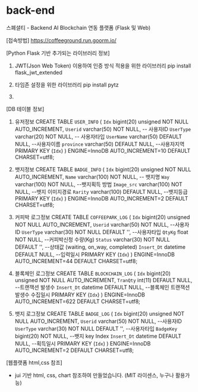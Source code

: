 # back-end
스폐셜티 - Backend AI Blockchain 연동 플랫폼 (Flask 및 Web) 

[접속방법]
https://coffeeground.run.goorm.io/


[Python Flask 기반 추가되는 라이브러리 정보]

1) JWT(Json Web Token) 이용하여 인증 방식 적용을 위한 라이브러리
pip install flask_jwt_extended

2) 타임존 설정을 위한 라이브러리
pip install pytz

3)


[DB 테이블 정보]
1) 유저정보
CREATE TABLE `USER_INFO` (
  `Idx` bigint(20) unsigned NOT NULL AUTO_INCREMENT,
  `Userid` varchar(50) NOT NULL, -- 사용자ID
  `UserType` varchar(20) NOT NULL, -- 사용자타입
  `UserName` varchar(50) DEFAULT NULL, --사용자이름
  `province` varchar(50) DEFAULT NULL, --사용자지역
  PRIMARY KEY (`Idx`)
) ENGINE=InnoDB AUTO_INCREMENT=10 DEFAULT CHARSET=utf8;

2) 뱃지정보
CREATE TABLE `BADGE_INFO` (
  `Idx` bigint(20) unsigned NOT NULL AUTO_INCREMENT,
  `Name` varchar(100) NOT NULL, -- 뱃지명
  `Way` varchar(100) NOT NULL, --뱃지획득 방법
  `Image_src` varchar(100) NOT NULL, --뱃지 이미지경로
  `Rarity` varchar(100) DEFAULT NULL, --뱃지등급
  PRIMARY KEY (`Idx`)
) ENGINE=InnoDB AUTO_INCREMENT=2 DEFAULT CHARSET=utf8;

3) 커피박 로그정보
CREATE TABLE `COFFEEPARK_LOG` (
  `Idx` bigint(20) unsigned NOT NULL AUTO_INCREMENT,
  `Userid` varchar(50) NOT NULL, --사용자ID
  `UserType` varchar(30) NOT NULL DEFAULT '', --사용자타입
  `QtyKg` float NOT NULL, --커피박신청 수량(Kg)
  `Status` varchar(30) NOT NULL DEFAULT '', --상태값 (waiting, on_way, completed)
  `Insert_Dt` datetime DEFAULT NULL, --입력일시
  PRIMARY KEY (`Idx`)
) ENGINE=InnoDB AUTO_INCREMENT=44 DEFAULT CHARSET=utf8;

4) 블록체인 로그정보
CREATE TABLE `BLOCKCHAIN_LOG` (
  `Idx` bigint(20) unsigned NOT NULL AUTO_INCREMENT,
  `TranQty` int(11) DEFAULT NULL, --트랜잭션 발생수
  `Insert_Dt` datetime DEFAULT NULL, --블록체인 트랜잭션 발생수 수집일시
  PRIMARY KEY (`Idx`)
) ENGINE=InnoDB AUTO_INCREMENT=622 DEFAULT CHARSET=utf8;

5) 뱃지 로그정보
CREATE TABLE `BADGE_LOG` (
  `Idx` bigint(20) unsigned NOT NULL AUTO_INCREMENT,
  `Userid` varchar(50) NOT NULL, --사용자ID
  `UserType` varchar(30) NOT NULL DEFAULT '', --사용자타입
  `BadgeKey` bigint(20) NOT NULL, --뱃지 key Index
  `Insert_Dt` datetime DEFAULT NULL, --획득일시
  PRIMARY KEY (`Idx`)
) ENGINE=InnoDB AUTO_INCREMENT=2 DEFAULT CHARSET=utf8;

[웹플랫폼 html,css 참조]
- jui 기반 html, css, chart 참조하여 만들었습니다. (MIT 라이센스, 누구나 활용가능)
